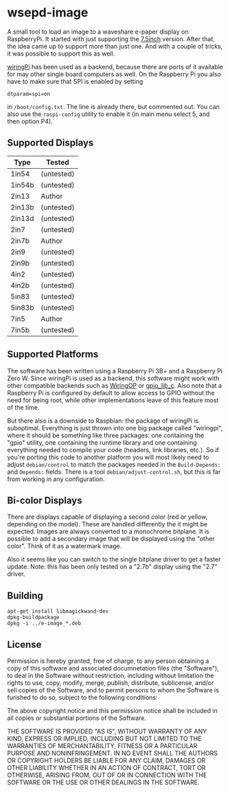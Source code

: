 # wsepd-image #

A small tool to load an image to a waveshare e-paper display on RaspberryPi.
It started with just supporting the
[7.5inch](https://www.waveshare.com/wiki/7.5inch_e-Paper_HAT) version. After
that, the idea came up to support more than just one. And with a couple of
tricks, it was possible to support this as well.

[wiringPi](http://wiringpi.com/) has been used as a backend, because there
are ports of it available for may other single board computers as well. On
the Raspberry Pi you also have to make sure that SPI is enabled by setting
```
dtparam=spi=on
```
in `/boot/config.txt`. The line is already there, but commented out. You can
also use the `raspi-config` utility to enable it (in main menu select 5, and
then option P4).

## Supported Displays ##

| Type   | Tested     |
| ------ | ---------- |
| 1in54  | (untested) |
| 1in54b | (untested) |
| 2in13  | Author     |
| 2in13b | (untested) |
| 2in13d | (untested) |
| 2in7   | (untested) |
| 2in7b  | Author     |
| 2in9   | (untested) |
| 2in9b  | (untested) |
| 4in2   | (untested) |
| 4in2b  | (untested) |
| 5in83  | (untested) |
| 5in83b | (untested) |
| 7in5   | Author     |
| 7in5b  | (untested) |

## Supported Platforms ##

The software has been written using a Raspberry Pi 3B+ and a Raspberry Pi Zero
W. Since wiringPi is used as a backend, this software might work with other
compatible backends such as [WiringOP](https://github.com/zhaolei/WiringOP) or
[gpio\_lib\_c](https://github.com/TinkerBoard/gpio_lib_c). Also note that a
Raspberry Pi is configured by default to allow access to GPIO without the need
for being root, while other implementations leave of this feature most of the
time.

But there also is a downside to Raspbian: the package of wiringPi is
suboptimal. Everything is just thrown into one big package called "wiringpi",
where it should be something like three packages: one containing the "gpio"
utility, one containing the runtime library and one containing everything
needed to compile your code (headers, link libraries, etc.). So if you're
porting this code to another platform you will most likely need to adjust
`debian/control` to match the packages needed in the `Build-Depends:` and
`Depends:` fields. There is a tool `debian/adjust-control.sh`, but this is far
from working in any configuration.

## Bi-color Displays ##

There are displays capable of displaying a second color (red or yellow,
depending on the model). These are handled differently the it might be
expected. Images are always converted to a monochrome bitplane. It is possible
to add a secondary image that will be displayed using the "other color". Think
of it as a watermark image.

Also it seems like you can switch to the single bitplane driver to get a
faster update. Note: this has been only tested on a "2.7b" display using the
"2.7" driver.

## Building ##

```
apt-get install libmagickwand-dev
dpkg-buildpackage
dpkg -i ../e-image_*.deb
```

## License ##

Permission is hereby granted, free of charge, to any person obtaining a copy
of this software and associated documnetation files (the "Software"), to deal
in the Software without restriction, including without limitation the rights
to use, copy, modify, merge, publish, distribute, sublicense, and/or sell
copies of the Software, and to permit persons to  whom the Software is
furished to do so, subject to the following conditions:

The above copyright notice and this permission notice shall be included in
all copies or substantial portions of the Software.

THE SOFTWARE IS PROVIDED "AS IS", WITHOUT WARRANTY OF ANY KIND, EXPRESS OR
IMPLIED, INCLUDING BUT NOT LIMITED TO THE WARRANTIES OF MERCHANTABILITY,
FITNESS OR A PARTICULAR PURPOSE AND NONINFRINGEMENT. IN NO EVENT SHALL THE
AUTHORS OR COPYRIGHT HOLDERS BE LIABLE FOR ANY CLAIM, DAMAGES OR OTHER
LIABILITY WHETHER IN AN ACTION OF CONTRACT, TORT OR OTHERWISE, ARISING FROM,
OUT OF OR IN CONNECTION WITH THE SOFTWARE OR THE USE OR OTHER DEALINGS IN
THE SOFTWARE.



